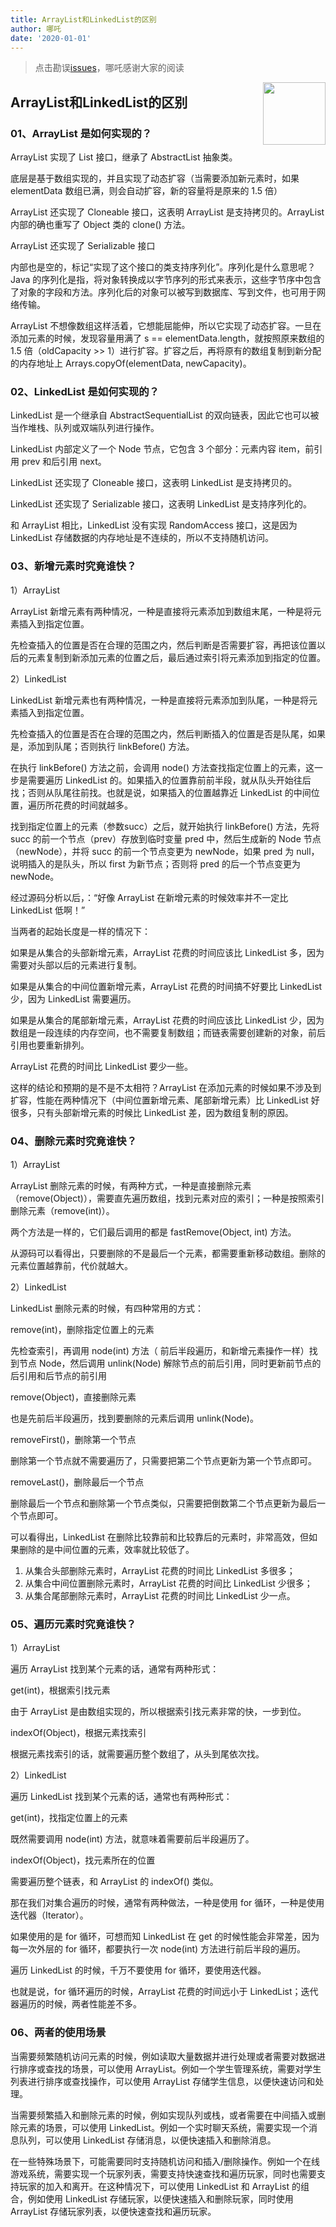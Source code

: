 ```yaml
---
title: ArrayList和LinkedList的区别
author: 哪吒
date: '2020-01-01'
---
```


> 点击勘误[issues](https://github.com/webVueBlog/JavaPlusDoc/issues)，哪吒感谢大家的阅读

<img align="right" width="100" src="https://cdn.jsdelivr.net/gh/YunYouJun/yun/images/yun-alpha-compressed.png">

## ArrayList和LinkedList的区别

### 01、ArrayList 是如何实现的？

ArrayList 实现了 List 接口，继承了 AbstractList 抽象类。

底层是基于数组实现的，并且实现了动态扩容（当需要添加新元素时，如果 elementData 数组已满，则会自动扩容，新的容量将是原来的 1.5 倍）

ArrayList 还实现了 Cloneable 接口，这表明 ArrayList 是支持拷贝的。ArrayList 内部的确也重写了 Object 类的 clone() 方法。

ArrayList 还实现了 Serializable 接口

内部也是空的，标记“实现了这个接口的类支持序列化”。序列化是什么意思呢？Java 的序列化是指，将对象转换成以字节序列的形式来表示，这些字节序中包含了对象的字段和方法。序列化后的对象可以被写到数据库、写到文件，也可用于网络传输。

ArrayList 不想像数组这样活着，它想能屈能伸，所以它实现了动态扩容。一旦在添加元素的时候，发现容量用满了 s == elementData.length，就按照原来数组的 1.5 倍（oldCapacity >> 1）进行扩容。扩容之后，再将原有的数组复制到新分配的内存地址上 Arrays.copyOf(elementData, newCapacity)。

### 02、LinkedList 是如何实现的？

LinkedList 是一个继承自 AbstractSequentialList 的双向链表，因此它也可以被当作堆栈、队列或双端队列进行操作。

LinkedList 内部定义了一个 Node 节点，它包含 3 个部分：元素内容 item，前引用 prev 和后引用 next。

LinkedList 还实现了 Cloneable 接口，这表明 LinkedList 是支持拷贝的。

LinkedList 还实现了 Serializable 接口，这表明 LinkedList 是支持序列化的。

和 ArrayList 相比，LinkedList 没有实现 RandomAccess 接口，这是因为 LinkedList 存储数据的内存地址是不连续的，所以不支持随机访问。

### 03、新增元素时究竟谁快？

1）ArrayList

ArrayList 新增元素有两种情况，一种是直接将元素添加到数组末尾，一种是将元素插入到指定位置。

先检查插入的位置是否在合理的范围之内，然后判断是否需要扩容，再把该位置以后的元素复制到新添加元素的位置之后，最后通过索引将元素添加到指定的位置。

2）LinkedList

LinkedList 新增元素也有两种情况，一种是直接将元素添加到队尾，一种是将元素插入到指定位置。

先检查插入的位置是否在合理的范围之内，然后判断插入的位置是否是队尾，如果是，添加到队尾；否则执行 linkBefore() 方法。

在执行 linkBefore() 方法之前，会调用 node() 方法查找指定位置上的元素，这一步是需要遍历 LinkedList 的。如果插入的位置靠前前半段，就从队头开始往后找；否则从队尾往前找。也就是说，如果插入的位置越靠近 LinkedList 的中间位置，遍历所花费的时间就越多。

找到指定位置上的元素（参数succ）之后，就开始执行 linkBefore() 方法，先将 succ 的前一个节点（prev）存放到临时变量 pred 中，然后生成新的 Node 节点（newNode），并将 succ 的前一个节点变更为 newNode，如果 pred 为 null，说明插入的是队头，所以 first 为新节点；否则将 pred 的后一个节点变更为 newNode。

经过源码分析以后，：“好像 ArrayList 在新增元素的时候效率并不一定比 LinkedList 低啊！”

当两者的起始长度是一样的情况下：

如果是从集合的头部新增元素，ArrayList 花费的时间应该比 LinkedList 多，因为需要对头部以后的元素进行复制。

如果是从集合的中间位置新增元素，ArrayList 花费的时间搞不好要比 LinkedList 少，因为 LinkedList 需要遍历。

如果是从集合的尾部新增元素，ArrayList 花费的时间应该比 LinkedList 少，因为数组是一段连续的内存空间，也不需要复制数组；而链表需要创建新的对象，前后引用也要重新排列。

ArrayList 花费的时间比 LinkedList 要少一些。

这样的结论和预期的是不是不太相符？ArrayList 在添加元素的时候如果不涉及到扩容，性能在两种情况下（中间位置新增元素、尾部新增元素）比 LinkedList 好很多，只有头部新增元素的时候比 LinkedList 差，因为数组复制的原因。

### 04、删除元素时究竟谁快？

1）ArrayList

ArrayList 删除元素的时候，有两种方式，一种是直接删除元素（remove(Object)），需要直先遍历数组，找到元素对应的索引；一种是按照索引删除元素（remove(int)）。

两个方法是一样的，它们最后调用的都是 fastRemove(Object, int) 方法。

从源码可以看得出，只要删除的不是最后一个元素，都需要重新移动数组。删除的元素位置越靠前，代价就越大。

2）LinkedList

LinkedList 删除元素的时候，有四种常用的方式：

remove(int)，删除指定位置上的元素

先检查索引，再调用 node(int) 方法（ 前后半段遍历，和新增元素操作一样）找到节点 Node，然后调用 unlink(Node) 解除节点的前后引用，同时更新前节点的后引用和后节点的前引用

remove(Object)，直接删除元素

也是先前后半段遍历，找到要删除的元素后调用 unlink(Node)。

removeFirst()，删除第一个节点

删除第一个节点就不需要遍历了，只需要把第二个节点更新为第一个节点即可。

removeLast()，删除最后一个节点

删除最后一个节点和删除第一个节点类似，只需要把倒数第二个节点更新为最后一个节点即可。

可以看得出，LinkedList 在删除比较靠前和比较靠后的元素时，非常高效，但如果删除的是中间位置的元素，效率就比较低了。

1. 从集合头部删除元素时，ArrayList 花费的时间比 LinkedList 多很多；
2. 从集合中间位置删除元素时，ArrayList 花费的时间比 LinkedList 少很多；
3. 从集合尾部删除元素时，ArrayList 花费的时间比 LinkedList 少一点。

### 05、遍历元素时究竟谁快？

1）ArrayList

遍历 ArrayList 找到某个元素的话，通常有两种形式：

get(int)，根据索引找元素

由于 ArrayList 是由数组实现的，所以根据索引找元素非常的快，一步到位。

indexOf(Object)，根据元素找索引

根据元素找索引的话，就需要遍历整个数组了，从头到尾依次找。

2）LinkedList

遍历 LinkedList 找到某个元素的话，通常也有两种形式：

get(int)，找指定位置上的元素

既然需要调用 node(int) 方法，就意味着需要前后半段遍历了。

indexOf(Object)，找元素所在的位置

需要遍历整个链表，和 ArrayList 的 indexOf() 类似。

那在我们对集合遍历的时候，通常有两种做法，一种是使用 for 循环，一种是使用迭代器（Iterator）。

如果使用的是 for 循环，可想而知 LinkedList 在 get 的时候性能会非常差，因为每一次外层的 for 循环，都要执行一次 node(int) 方法进行前后半段的遍历。

遍历 LinkedList 的时候，千万不要使用 for 循环，要使用迭代器。

也就是说，for 循环遍历的时候，ArrayList 花费的时间远小于 LinkedList；迭代器遍历的时候，两者性能差不多。

### 06、两者的使用场景

当需要频繁随机访问元素的时候，例如读取大量数据并进行处理或者需要对数据进行排序或查找的场景，可以使用 ArrayList。例如一个学生管理系统，需要对学生列表进行排序或查找操作，可以使用 ArrayList 存储学生信息，以便快速访问和处理。

当需要频繁插入和删除元素的时候，例如实现队列或栈，或者需要在中间插入或删除元素的场景，可以使用 LinkedList。例如一个实时聊天系统，需要实现一个消息队列，可以使用 LinkedList 存储消息，以便快速插入和删除消息。

在一些特殊场景下，可能需要同时支持随机访问和插入/删除操作。例如一个在线游戏系统，需要实现一个玩家列表，需要支持快速查找和遍历玩家，同时也需要支持玩家的加入和离开。在这种情况下，可以使用 LinkedList 和 ArrayList 的组合，例如使用 LinkedList 存储玩家，以便快速插入和删除玩家，同时使用 ArrayList 存储玩家列表，以便快速查找和遍历玩家。